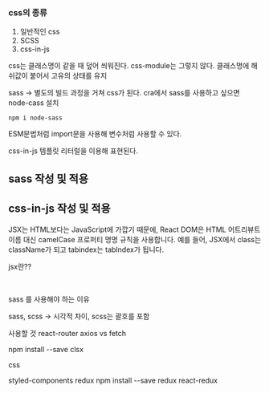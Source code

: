 ### css의 종류 
1. 일반적인 css
2. SCSS
3. css-in-js

css는 클래스명이 같을 때 덮어 씌워진다. css-module는 그렇지 않다.
클래스명에 해쉬값이 붙어서 고유의 상태를 유지

sass -> 별도의 빌드 과정을 거쳐 css가 된다. 
cra에서 sass를 사용하고 싶으면 node-cass 설치

```
npm i node-sass
```

ESM문법처럼 import문을 사용해 변수처럼 사용할 수 있다.

css-in-js
템플릿 리터럴을 이용해 표현된다.



## sass 작성 및 적용


## css-in-js 작성 및 적용


JSX는 HTML보다는 JavaScript에 가깝기 때문에, React DOM은 HTML 어트리뷰트 이름 대신 camelCase 프로퍼티 명명 규칙을 사용합니다. 예를 들어, JSX에서 class는 className가 되고 tabindex는 tabIndex가 됩니다.

jsx란??

<br>

sass 를 사용해야 하는 이유


sass, scss
-> 시각적 차이, scss는 괄호를 포함


사용할 것
react-router
axios vs fetch

npm install --save clsx

css

styled-components
redux
npm install --save redux react-redux